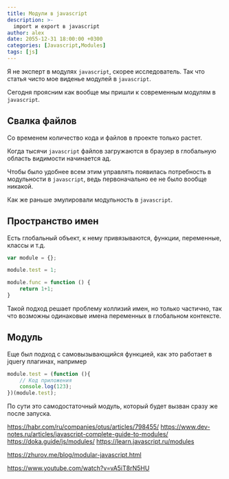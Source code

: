 ```yaml
---
title: Модули в javascript
description: >-
  import и export в javascript
author: alex
date: 2055-12-31 18:00:00 +0300
categories: [Javascript,Modules]
tags: [js]
---
```


Я не эксперт в модулях `javascript`, скорее исследователь. 
Так что статья чисто мое виденье модулей в `javascript`.

Сегодня проясним как вообще мы пришли к современным модулям в `javascript`.

## Свалка файлов

Со временем количество кода и файлов в проекте только растет. 

Когда тысячи `javascript` файлов загружаются в браузер в глобальную область видимости начинается ад.

Чтобы было удобнее всем этим управлять появилась потребность в модульности в `javascript`, ведь первоначально ее не было вообще никакой.

Как же раньше эмулировали модульность в `javascript`.

## Пространство имен

Есть глобальный объект, к нему привязываются, функции, переменные, классы и т.д.

````javascript
var module = {};

module.test = 1;

module.func = function () {
    return 1+1;
}
````

Такой подход решает проблему коллизий имен, но только частично, так что возможны одинаковые имена переменных в глобальном контексте.

## Модуль

Еще был подход с самовызывающийся функцией, как это работает в jquery плагинах, например

````javascript
module.test = (function (){
    // Код приложения
    console.log(123);
})(module.test);
````

По сути это самодостаточный модуль, который будет вызван сразу же после запуска.







https://habr.com/ru/companies/otus/articles/798455/
https://www.dev-notes.ru/articles/javascript-complete-guide-to-modules/
https://doka.guide/js/modules/
https://learn.javascript.ru/modules

https://zhurov.me/blog/modular-javascript.html

https://www.youtube.com/watch?v=vA5iT8rN5HU
